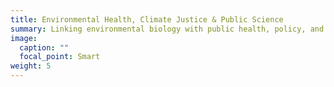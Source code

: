 ```yaml
---
title: Environmental Health, Climate Justice & Public Science
summary: Linking environmental biology with public health, policy, and equity in collaboration with communities impacted by ecological change.
image:
  caption: ""
  focal_point: Smart
weight: 5
---
```

